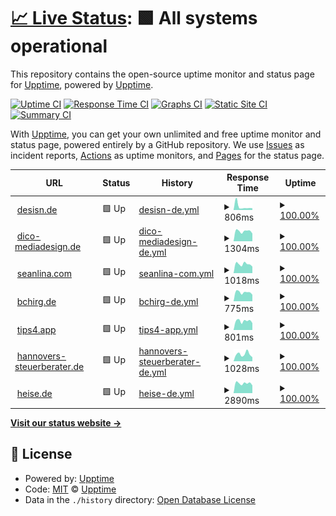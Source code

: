 # [📈 Live Status](https://desisn.github.io/upptime/): <!--live status--> **🟩 All systems operational**

This repository contains the open-source uptime monitor and status page for [Upptime](https://upptime.js.org), powered by [Upptime](https://github.com/upptime/upptime).

[![Uptime CI](https://github.com/desisn/upptime/workflows/Uptime%20CI/badge.svg)](https://github.com/desisn/upptime/actions?query=workflow%3A%22Uptime+CI%22)
[![Response Time CI](https://github.com/desisn/upptime/workflows/Response%20Time%20CI/badge.svg)](https://github.com/desisn/upptime/actions?query=workflow%3A%22Response+Time+CI%22)
[![Graphs CI](https://github.com/desisn/upptime/workflows/Graphs%20CI/badge.svg)](https://github.com/desisn/upptime/actions?query=workflow%3A%22Graphs+CI%22)
[![Static Site CI](https://github.com/desisn/upptime/workflows/Static%20Site%20CI/badge.svg)](https://github.com/desisn/upptime/actions?query=workflow%3A%22Static+Site+CI%22)
[![Summary CI](https://github.com/desisn/upptime/workflows/Summary%20CI/badge.svg)](https://github.com/desisn/upptime/actions?query=workflow%3A%22Summary+CI%22)

With [Upptime](https://upptime.js.org), you can get your own unlimited and free uptime monitor and status page, powered entirely by a GitHub repository. We use [Issues](https://github.com/upptime/upptime/issues) as incident reports, [Actions](https://github.com/desisn/upptime/actions) as uptime monitors, and [Pages](https://demo.upptime.js.org) for the status page.

<!--start: status pages-->
<!-- This summary is generated by Upptime (https://github.com/upptime/upptime) -->
<!-- Do not edit this manually, your changes will be overwritten -->
<!-- prettier-ignore -->
| URL | Status | History | Response Time | Uptime |
| --- | ------ | ------- | ------------- | ------ |
| <img alt="" src="https://icons.duckduckgo.com/ip3/desisn.de.ico" height="13"> [desisn.de](https://desisn.de) | 🟩 Up | [desisn-de.yml](https://github.com/desisn/upptime/commits/HEAD/history/desisn-de.yml) | <details><summary><img alt="Response time graph" src="./graphs/desisn-de/response-time-week.png" height="20"> 806ms</summary><br><a href="https://desisn.github.io/upptime/history/desisn-de"><img alt="Response time 997" src="https://img.shields.io/endpoint?url=https%3A%2F%2Fraw.githubusercontent.com%2Fdesisn%2Fupptime%2FHEAD%2Fapi%2Fdesisn-de%2Fresponse-time.json"></a><br><a href="https://desisn.github.io/upptime/history/desisn-de"><img alt="24-hour response time 741" src="https://img.shields.io/endpoint?url=https%3A%2F%2Fraw.githubusercontent.com%2Fdesisn%2Fupptime%2FHEAD%2Fapi%2Fdesisn-de%2Fresponse-time-day.json"></a><br><a href="https://desisn.github.io/upptime/history/desisn-de"><img alt="7-day response time 806" src="https://img.shields.io/endpoint?url=https%3A%2F%2Fraw.githubusercontent.com%2Fdesisn%2Fupptime%2FHEAD%2Fapi%2Fdesisn-de%2Fresponse-time-week.json"></a><br><a href="https://desisn.github.io/upptime/history/desisn-de"><img alt="30-day response time 1054" src="https://img.shields.io/endpoint?url=https%3A%2F%2Fraw.githubusercontent.com%2Fdesisn%2Fupptime%2FHEAD%2Fapi%2Fdesisn-de%2Fresponse-time-month.json"></a><br><a href="https://desisn.github.io/upptime/history/desisn-de"><img alt="1-year response time 920" src="https://img.shields.io/endpoint?url=https%3A%2F%2Fraw.githubusercontent.com%2Fdesisn%2Fupptime%2FHEAD%2Fapi%2Fdesisn-de%2Fresponse-time-year.json"></a></details> | <details><summary><a href="https://desisn.github.io/upptime/history/desisn-de">100.00%</a></summary><a href="https://desisn.github.io/upptime/history/desisn-de"><img alt="All-time uptime 99.98%" src="https://img.shields.io/endpoint?url=https%3A%2F%2Fraw.githubusercontent.com%2Fdesisn%2Fupptime%2FHEAD%2Fapi%2Fdesisn-de%2Fuptime.json"></a><br><a href="https://desisn.github.io/upptime/history/desisn-de"><img alt="24-hour uptime 100.00%" src="https://img.shields.io/endpoint?url=https%3A%2F%2Fraw.githubusercontent.com%2Fdesisn%2Fupptime%2FHEAD%2Fapi%2Fdesisn-de%2Fuptime-day.json"></a><br><a href="https://desisn.github.io/upptime/history/desisn-de"><img alt="7-day uptime 100.00%" src="https://img.shields.io/endpoint?url=https%3A%2F%2Fraw.githubusercontent.com%2Fdesisn%2Fupptime%2FHEAD%2Fapi%2Fdesisn-de%2Fuptime-week.json"></a><br><a href="https://desisn.github.io/upptime/history/desisn-de"><img alt="30-day uptime 100.00%" src="https://img.shields.io/endpoint?url=https%3A%2F%2Fraw.githubusercontent.com%2Fdesisn%2Fupptime%2FHEAD%2Fapi%2Fdesisn-de%2Fuptime-month.json"></a><br><a href="https://desisn.github.io/upptime/history/desisn-de"><img alt="1-year uptime 99.97%" src="https://img.shields.io/endpoint?url=https%3A%2F%2Fraw.githubusercontent.com%2Fdesisn%2Fupptime%2FHEAD%2Fapi%2Fdesisn-de%2Fuptime-year.json"></a></details>
| <img alt="" src="https://icons.duckduckgo.com/ip3/dico-mediadesign.de.ico" height="13"> [dico-mediadesign.de](https://dico-mediadesign.de) | 🟩 Up | [dico-mediadesign-de.yml](https://github.com/desisn/upptime/commits/HEAD/history/dico-mediadesign-de.yml) | <details><summary><img alt="Response time graph" src="./graphs/dico-mediadesign-de/response-time-week.png" height="20"> 1304ms</summary><br><a href="https://desisn.github.io/upptime/history/dico-mediadesign-de"><img alt="Response time 1650" src="https://img.shields.io/endpoint?url=https%3A%2F%2Fraw.githubusercontent.com%2Fdesisn%2Fupptime%2FHEAD%2Fapi%2Fdico-mediadesign-de%2Fresponse-time.json"></a><br><a href="https://desisn.github.io/upptime/history/dico-mediadesign-de"><img alt="24-hour response time 978" src="https://img.shields.io/endpoint?url=https%3A%2F%2Fraw.githubusercontent.com%2Fdesisn%2Fupptime%2FHEAD%2Fapi%2Fdico-mediadesign-de%2Fresponse-time-day.json"></a><br><a href="https://desisn.github.io/upptime/history/dico-mediadesign-de"><img alt="7-day response time 1304" src="https://img.shields.io/endpoint?url=https%3A%2F%2Fraw.githubusercontent.com%2Fdesisn%2Fupptime%2FHEAD%2Fapi%2Fdico-mediadesign-de%2Fresponse-time-week.json"></a><br><a href="https://desisn.github.io/upptime/history/dico-mediadesign-de"><img alt="30-day response time 1840" src="https://img.shields.io/endpoint?url=https%3A%2F%2Fraw.githubusercontent.com%2Fdesisn%2Fupptime%2FHEAD%2Fapi%2Fdico-mediadesign-de%2Fresponse-time-month.json"></a><br><a href="https://desisn.github.io/upptime/history/dico-mediadesign-de"><img alt="1-year response time 1561" src="https://img.shields.io/endpoint?url=https%3A%2F%2Fraw.githubusercontent.com%2Fdesisn%2Fupptime%2FHEAD%2Fapi%2Fdico-mediadesign-de%2Fresponse-time-year.json"></a></details> | <details><summary><a href="https://desisn.github.io/upptime/history/dico-mediadesign-de">100.00%</a></summary><a href="https://desisn.github.io/upptime/history/dico-mediadesign-de"><img alt="All-time uptime 99.97%" src="https://img.shields.io/endpoint?url=https%3A%2F%2Fraw.githubusercontent.com%2Fdesisn%2Fupptime%2FHEAD%2Fapi%2Fdico-mediadesign-de%2Fuptime.json"></a><br><a href="https://desisn.github.io/upptime/history/dico-mediadesign-de"><img alt="24-hour uptime 100.00%" src="https://img.shields.io/endpoint?url=https%3A%2F%2Fraw.githubusercontent.com%2Fdesisn%2Fupptime%2FHEAD%2Fapi%2Fdico-mediadesign-de%2Fuptime-day.json"></a><br><a href="https://desisn.github.io/upptime/history/dico-mediadesign-de"><img alt="7-day uptime 100.00%" src="https://img.shields.io/endpoint?url=https%3A%2F%2Fraw.githubusercontent.com%2Fdesisn%2Fupptime%2FHEAD%2Fapi%2Fdico-mediadesign-de%2Fuptime-week.json"></a><br><a href="https://desisn.github.io/upptime/history/dico-mediadesign-de"><img alt="30-day uptime 99.74%" src="https://img.shields.io/endpoint?url=https%3A%2F%2Fraw.githubusercontent.com%2Fdesisn%2Fupptime%2FHEAD%2Fapi%2Fdico-mediadesign-de%2Fuptime-month.json"></a><br><a href="https://desisn.github.io/upptime/history/dico-mediadesign-de"><img alt="1-year uptime 99.96%" src="https://img.shields.io/endpoint?url=https%3A%2F%2Fraw.githubusercontent.com%2Fdesisn%2Fupptime%2FHEAD%2Fapi%2Fdico-mediadesign-de%2Fuptime-year.json"></a></details>
| <img alt="" src="https://icons.duckduckgo.com/ip3/seanlina.com.ico" height="13"> [seanlina.com](https://seanlina.com) | 🟩 Up | [seanlina-com.yml](https://github.com/desisn/upptime/commits/HEAD/history/seanlina-com.yml) | <details><summary><img alt="Response time graph" src="./graphs/seanlina-com/response-time-week.png" height="20"> 1018ms</summary><br><a href="https://desisn.github.io/upptime/history/seanlina-com"><img alt="Response time 1307" src="https://img.shields.io/endpoint?url=https%3A%2F%2Fraw.githubusercontent.com%2Fdesisn%2Fupptime%2FHEAD%2Fapi%2Fseanlina-com%2Fresponse-time.json"></a><br><a href="https://desisn.github.io/upptime/history/seanlina-com"><img alt="24-hour response time 671" src="https://img.shields.io/endpoint?url=https%3A%2F%2Fraw.githubusercontent.com%2Fdesisn%2Fupptime%2FHEAD%2Fapi%2Fseanlina-com%2Fresponse-time-day.json"></a><br><a href="https://desisn.github.io/upptime/history/seanlina-com"><img alt="7-day response time 1018" src="https://img.shields.io/endpoint?url=https%3A%2F%2Fraw.githubusercontent.com%2Fdesisn%2Fupptime%2FHEAD%2Fapi%2Fseanlina-com%2Fresponse-time-week.json"></a><br><a href="https://desisn.github.io/upptime/history/seanlina-com"><img alt="30-day response time 1708" src="https://img.shields.io/endpoint?url=https%3A%2F%2Fraw.githubusercontent.com%2Fdesisn%2Fupptime%2FHEAD%2Fapi%2Fseanlina-com%2Fresponse-time-month.json"></a><br><a href="https://desisn.github.io/upptime/history/seanlina-com"><img alt="1-year response time 1310" src="https://img.shields.io/endpoint?url=https%3A%2F%2Fraw.githubusercontent.com%2Fdesisn%2Fupptime%2FHEAD%2Fapi%2Fseanlina-com%2Fresponse-time-year.json"></a></details> | <details><summary><a href="https://desisn.github.io/upptime/history/seanlina-com">100.00%</a></summary><a href="https://desisn.github.io/upptime/history/seanlina-com"><img alt="All-time uptime 99.97%" src="https://img.shields.io/endpoint?url=https%3A%2F%2Fraw.githubusercontent.com%2Fdesisn%2Fupptime%2FHEAD%2Fapi%2Fseanlina-com%2Fuptime.json"></a><br><a href="https://desisn.github.io/upptime/history/seanlina-com"><img alt="24-hour uptime 100.00%" src="https://img.shields.io/endpoint?url=https%3A%2F%2Fraw.githubusercontent.com%2Fdesisn%2Fupptime%2FHEAD%2Fapi%2Fseanlina-com%2Fuptime-day.json"></a><br><a href="https://desisn.github.io/upptime/history/seanlina-com"><img alt="7-day uptime 100.00%" src="https://img.shields.io/endpoint?url=https%3A%2F%2Fraw.githubusercontent.com%2Fdesisn%2Fupptime%2FHEAD%2Fapi%2Fseanlina-com%2Fuptime-week.json"></a><br><a href="https://desisn.github.io/upptime/history/seanlina-com"><img alt="30-day uptime 99.74%" src="https://img.shields.io/endpoint?url=https%3A%2F%2Fraw.githubusercontent.com%2Fdesisn%2Fupptime%2FHEAD%2Fapi%2Fseanlina-com%2Fuptime-month.json"></a><br><a href="https://desisn.github.io/upptime/history/seanlina-com"><img alt="1-year uptime 99.96%" src="https://img.shields.io/endpoint?url=https%3A%2F%2Fraw.githubusercontent.com%2Fdesisn%2Fupptime%2FHEAD%2Fapi%2Fseanlina-com%2Fuptime-year.json"></a></details>
| <img alt="" src="https://icons.duckduckgo.com/ip3/bchirg.de.ico" height="13"> [bchirg.de](https://bchirg.de) | 🟩 Up | [bchirg-de.yml](https://github.com/desisn/upptime/commits/HEAD/history/bchirg-de.yml) | <details><summary><img alt="Response time graph" src="./graphs/bchirg-de/response-time-week.png" height="20"> 775ms</summary><br><a href="https://desisn.github.io/upptime/history/bchirg-de"><img alt="Response time 850" src="https://img.shields.io/endpoint?url=https%3A%2F%2Fraw.githubusercontent.com%2Fdesisn%2Fupptime%2FHEAD%2Fapi%2Fbchirg-de%2Fresponse-time.json"></a><br><a href="https://desisn.github.io/upptime/history/bchirg-de"><img alt="24-hour response time 632" src="https://img.shields.io/endpoint?url=https%3A%2F%2Fraw.githubusercontent.com%2Fdesisn%2Fupptime%2FHEAD%2Fapi%2Fbchirg-de%2Fresponse-time-day.json"></a><br><a href="https://desisn.github.io/upptime/history/bchirg-de"><img alt="7-day response time 775" src="https://img.shields.io/endpoint?url=https%3A%2F%2Fraw.githubusercontent.com%2Fdesisn%2Fupptime%2FHEAD%2Fapi%2Fbchirg-de%2Fresponse-time-week.json"></a><br><a href="https://desisn.github.io/upptime/history/bchirg-de"><img alt="30-day response time 816" src="https://img.shields.io/endpoint?url=https%3A%2F%2Fraw.githubusercontent.com%2Fdesisn%2Fupptime%2FHEAD%2Fapi%2Fbchirg-de%2Fresponse-time-month.json"></a><br><a href="https://desisn.github.io/upptime/history/bchirg-de"><img alt="1-year response time 849" src="https://img.shields.io/endpoint?url=https%3A%2F%2Fraw.githubusercontent.com%2Fdesisn%2Fupptime%2FHEAD%2Fapi%2Fbchirg-de%2Fresponse-time-year.json"></a></details> | <details><summary><a href="https://desisn.github.io/upptime/history/bchirg-de">100.00%</a></summary><a href="https://desisn.github.io/upptime/history/bchirg-de"><img alt="All-time uptime 99.97%" src="https://img.shields.io/endpoint?url=https%3A%2F%2Fraw.githubusercontent.com%2Fdesisn%2Fupptime%2FHEAD%2Fapi%2Fbchirg-de%2Fuptime.json"></a><br><a href="https://desisn.github.io/upptime/history/bchirg-de"><img alt="24-hour uptime 100.00%" src="https://img.shields.io/endpoint?url=https%3A%2F%2Fraw.githubusercontent.com%2Fdesisn%2Fupptime%2FHEAD%2Fapi%2Fbchirg-de%2Fuptime-day.json"></a><br><a href="https://desisn.github.io/upptime/history/bchirg-de"><img alt="7-day uptime 100.00%" src="https://img.shields.io/endpoint?url=https%3A%2F%2Fraw.githubusercontent.com%2Fdesisn%2Fupptime%2FHEAD%2Fapi%2Fbchirg-de%2Fuptime-week.json"></a><br><a href="https://desisn.github.io/upptime/history/bchirg-de"><img alt="30-day uptime 99.77%" src="https://img.shields.io/endpoint?url=https%3A%2F%2Fraw.githubusercontent.com%2Fdesisn%2Fupptime%2FHEAD%2Fapi%2Fbchirg-de%2Fuptime-month.json"></a><br><a href="https://desisn.github.io/upptime/history/bchirg-de"><img alt="1-year uptime 99.98%" src="https://img.shields.io/endpoint?url=https%3A%2F%2Fraw.githubusercontent.com%2Fdesisn%2Fupptime%2FHEAD%2Fapi%2Fbchirg-de%2Fuptime-year.json"></a></details>
| <img alt="" src="https://icons.duckduckgo.com/ip3/tips4.app.ico" height="13"> [tips4.app](https://tips4.app) | 🟩 Up | [tips4-app.yml](https://github.com/desisn/upptime/commits/HEAD/history/tips4-app.yml) | <details><summary><img alt="Response time graph" src="./graphs/tips4-app/response-time-week.png" height="20"> 801ms</summary><br><a href="https://desisn.github.io/upptime/history/tips4-app"><img alt="Response time 1089" src="https://img.shields.io/endpoint?url=https%3A%2F%2Fraw.githubusercontent.com%2Fdesisn%2Fupptime%2FHEAD%2Fapi%2Ftips4-app%2Fresponse-time.json"></a><br><a href="https://desisn.github.io/upptime/history/tips4-app"><img alt="24-hour response time 635" src="https://img.shields.io/endpoint?url=https%3A%2F%2Fraw.githubusercontent.com%2Fdesisn%2Fupptime%2FHEAD%2Fapi%2Ftips4-app%2Fresponse-time-day.json"></a><br><a href="https://desisn.github.io/upptime/history/tips4-app"><img alt="7-day response time 801" src="https://img.shields.io/endpoint?url=https%3A%2F%2Fraw.githubusercontent.com%2Fdesisn%2Fupptime%2FHEAD%2Fapi%2Ftips4-app%2Fresponse-time-week.json"></a><br><a href="https://desisn.github.io/upptime/history/tips4-app"><img alt="30-day response time 782" src="https://img.shields.io/endpoint?url=https%3A%2F%2Fraw.githubusercontent.com%2Fdesisn%2Fupptime%2FHEAD%2Fapi%2Ftips4-app%2Fresponse-time-month.json"></a><br><a href="https://desisn.github.io/upptime/history/tips4-app"><img alt="1-year response time 1054" src="https://img.shields.io/endpoint?url=https%3A%2F%2Fraw.githubusercontent.com%2Fdesisn%2Fupptime%2FHEAD%2Fapi%2Ftips4-app%2Fresponse-time-year.json"></a></details> | <details><summary><a href="https://desisn.github.io/upptime/history/tips4-app">100.00%</a></summary><a href="https://desisn.github.io/upptime/history/tips4-app"><img alt="All-time uptime 99.98%" src="https://img.shields.io/endpoint?url=https%3A%2F%2Fraw.githubusercontent.com%2Fdesisn%2Fupptime%2FHEAD%2Fapi%2Ftips4-app%2Fuptime.json"></a><br><a href="https://desisn.github.io/upptime/history/tips4-app"><img alt="24-hour uptime 100.00%" src="https://img.shields.io/endpoint?url=https%3A%2F%2Fraw.githubusercontent.com%2Fdesisn%2Fupptime%2FHEAD%2Fapi%2Ftips4-app%2Fuptime-day.json"></a><br><a href="https://desisn.github.io/upptime/history/tips4-app"><img alt="7-day uptime 100.00%" src="https://img.shields.io/endpoint?url=https%3A%2F%2Fraw.githubusercontent.com%2Fdesisn%2Fupptime%2FHEAD%2Fapi%2Ftips4-app%2Fuptime-week.json"></a><br><a href="https://desisn.github.io/upptime/history/tips4-app"><img alt="30-day uptime 100.00%" src="https://img.shields.io/endpoint?url=https%3A%2F%2Fraw.githubusercontent.com%2Fdesisn%2Fupptime%2FHEAD%2Fapi%2Ftips4-app%2Fuptime-month.json"></a><br><a href="https://desisn.github.io/upptime/history/tips4-app"><img alt="1-year uptime 99.97%" src="https://img.shields.io/endpoint?url=https%3A%2F%2Fraw.githubusercontent.com%2Fdesisn%2Fupptime%2FHEAD%2Fapi%2Ftips4-app%2Fuptime-year.json"></a></details>
| <img alt="" src="https://icons.duckduckgo.com/ip3/hannovers-steuerberater.de.ico" height="13"> [hannovers-steuerberater.de](https://hannovers-steuerberater.de) | 🟩 Up | [hannovers-steuerberater-de.yml](https://github.com/desisn/upptime/commits/HEAD/history/hannovers-steuerberater-de.yml) | <details><summary><img alt="Response time graph" src="./graphs/hannovers-steuerberater-de/response-time-week.png" height="20"> 1028ms</summary><br><a href="https://desisn.github.io/upptime/history/hannovers-steuerberater-de"><img alt="Response time 1011" src="https://img.shields.io/endpoint?url=https%3A%2F%2Fraw.githubusercontent.com%2Fdesisn%2Fupptime%2FHEAD%2Fapi%2Fhannovers-steuerberater-de%2Fresponse-time.json"></a><br><a href="https://desisn.github.io/upptime/history/hannovers-steuerberater-de"><img alt="24-hour response time 636" src="https://img.shields.io/endpoint?url=https%3A%2F%2Fraw.githubusercontent.com%2Fdesisn%2Fupptime%2FHEAD%2Fapi%2Fhannovers-steuerberater-de%2Fresponse-time-day.json"></a><br><a href="https://desisn.github.io/upptime/history/hannovers-steuerberater-de"><img alt="7-day response time 1028" src="https://img.shields.io/endpoint?url=https%3A%2F%2Fraw.githubusercontent.com%2Fdesisn%2Fupptime%2FHEAD%2Fapi%2Fhannovers-steuerberater-de%2Fresponse-time-week.json"></a><br><a href="https://desisn.github.io/upptime/history/hannovers-steuerberater-de"><img alt="30-day response time 959" src="https://img.shields.io/endpoint?url=https%3A%2F%2Fraw.githubusercontent.com%2Fdesisn%2Fupptime%2FHEAD%2Fapi%2Fhannovers-steuerberater-de%2Fresponse-time-month.json"></a><br><a href="https://desisn.github.io/upptime/history/hannovers-steuerberater-de"><img alt="1-year response time 1023" src="https://img.shields.io/endpoint?url=https%3A%2F%2Fraw.githubusercontent.com%2Fdesisn%2Fupptime%2FHEAD%2Fapi%2Fhannovers-steuerberater-de%2Fresponse-time-year.json"></a></details> | <details><summary><a href="https://desisn.github.io/upptime/history/hannovers-steuerberater-de">100.00%</a></summary><a href="https://desisn.github.io/upptime/history/hannovers-steuerberater-de"><img alt="All-time uptime 99.97%" src="https://img.shields.io/endpoint?url=https%3A%2F%2Fraw.githubusercontent.com%2Fdesisn%2Fupptime%2FHEAD%2Fapi%2Fhannovers-steuerberater-de%2Fuptime.json"></a><br><a href="https://desisn.github.io/upptime/history/hannovers-steuerberater-de"><img alt="24-hour uptime 100.00%" src="https://img.shields.io/endpoint?url=https%3A%2F%2Fraw.githubusercontent.com%2Fdesisn%2Fupptime%2FHEAD%2Fapi%2Fhannovers-steuerberater-de%2Fuptime-day.json"></a><br><a href="https://desisn.github.io/upptime/history/hannovers-steuerberater-de"><img alt="7-day uptime 100.00%" src="https://img.shields.io/endpoint?url=https%3A%2F%2Fraw.githubusercontent.com%2Fdesisn%2Fupptime%2FHEAD%2Fapi%2Fhannovers-steuerberater-de%2Fuptime-week.json"></a><br><a href="https://desisn.github.io/upptime/history/hannovers-steuerberater-de"><img alt="30-day uptime 99.79%" src="https://img.shields.io/endpoint?url=https%3A%2F%2Fraw.githubusercontent.com%2Fdesisn%2Fupptime%2FHEAD%2Fapi%2Fhannovers-steuerberater-de%2Fuptime-month.json"></a><br><a href="https://desisn.github.io/upptime/history/hannovers-steuerberater-de"><img alt="1-year uptime 99.98%" src="https://img.shields.io/endpoint?url=https%3A%2F%2Fraw.githubusercontent.com%2Fdesisn%2Fupptime%2FHEAD%2Fapi%2Fhannovers-steuerberater-de%2Fuptime-year.json"></a></details>
| <img alt="" src="https://icons.duckduckgo.com/ip3/heise.de.ico" height="13"> [heise.de](https://heise.de) | 🟩 Up | [heise-de.yml](https://github.com/desisn/upptime/commits/HEAD/history/heise-de.yml) | <details><summary><img alt="Response time graph" src="./graphs/heise-de/response-time-week.png" height="20"> 2890ms</summary><br><a href="https://desisn.github.io/upptime/history/heise-de"><img alt="Response time 3268" src="https://img.shields.io/endpoint?url=https%3A%2F%2Fraw.githubusercontent.com%2Fdesisn%2Fupptime%2FHEAD%2Fapi%2Fheise-de%2Fresponse-time.json"></a><br><a href="https://desisn.github.io/upptime/history/heise-de"><img alt="24-hour response time 2578" src="https://img.shields.io/endpoint?url=https%3A%2F%2Fraw.githubusercontent.com%2Fdesisn%2Fupptime%2FHEAD%2Fapi%2Fheise-de%2Fresponse-time-day.json"></a><br><a href="https://desisn.github.io/upptime/history/heise-de"><img alt="7-day response time 2890" src="https://img.shields.io/endpoint?url=https%3A%2F%2Fraw.githubusercontent.com%2Fdesisn%2Fupptime%2FHEAD%2Fapi%2Fheise-de%2Fresponse-time-week.json"></a><br><a href="https://desisn.github.io/upptime/history/heise-de"><img alt="30-day response time 3018" src="https://img.shields.io/endpoint?url=https%3A%2F%2Fraw.githubusercontent.com%2Fdesisn%2Fupptime%2FHEAD%2Fapi%2Fheise-de%2Fresponse-time-month.json"></a><br><a href="https://desisn.github.io/upptime/history/heise-de"><img alt="1-year response time 3277" src="https://img.shields.io/endpoint?url=https%3A%2F%2Fraw.githubusercontent.com%2Fdesisn%2Fupptime%2FHEAD%2Fapi%2Fheise-de%2Fresponse-time-year.json"></a></details> | <details><summary><a href="https://desisn.github.io/upptime/history/heise-de">100.00%</a></summary><a href="https://desisn.github.io/upptime/history/heise-de"><img alt="All-time uptime 99.97%" src="https://img.shields.io/endpoint?url=https%3A%2F%2Fraw.githubusercontent.com%2Fdesisn%2Fupptime%2FHEAD%2Fapi%2Fheise-de%2Fuptime.json"></a><br><a href="https://desisn.github.io/upptime/history/heise-de"><img alt="24-hour uptime 100.00%" src="https://img.shields.io/endpoint?url=https%3A%2F%2Fraw.githubusercontent.com%2Fdesisn%2Fupptime%2FHEAD%2Fapi%2Fheise-de%2Fuptime-day.json"></a><br><a href="https://desisn.github.io/upptime/history/heise-de"><img alt="7-day uptime 100.00%" src="https://img.shields.io/endpoint?url=https%3A%2F%2Fraw.githubusercontent.com%2Fdesisn%2Fupptime%2FHEAD%2Fapi%2Fheise-de%2Fuptime-week.json"></a><br><a href="https://desisn.github.io/upptime/history/heise-de"><img alt="30-day uptime 99.71%" src="https://img.shields.io/endpoint?url=https%3A%2F%2Fraw.githubusercontent.com%2Fdesisn%2Fupptime%2FHEAD%2Fapi%2Fheise-de%2Fuptime-month.json"></a><br><a href="https://desisn.github.io/upptime/history/heise-de"><img alt="1-year uptime 99.96%" src="https://img.shields.io/endpoint?url=https%3A%2F%2Fraw.githubusercontent.com%2Fdesisn%2Fupptime%2FHEAD%2Fapi%2Fheise-de%2Fuptime-year.json"></a></details>

<!--end: status pages-->

[**Visit our status website →**](https://desisn.github.io/upptime/)

## 📄 License

- Powered by: [Upptime](https://github.com/upptime/upptime)
- Code: [MIT](./LICENSE) © [Upptime](https://upptime.js.org)
- Data in the `./history` directory: [Open Database License](https://opendatacommons.org/licenses/odbl/1-0/)
